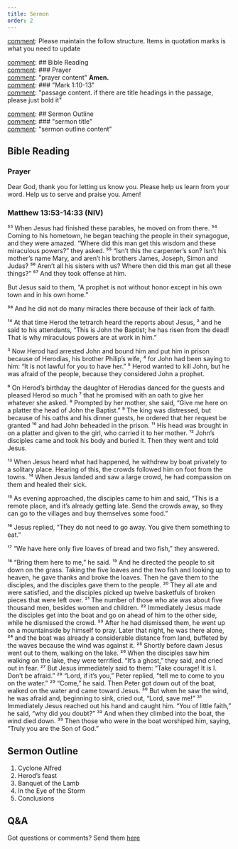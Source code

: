 ```yaml
---
title: Sermon 
order: 2
---
```


[comment]: Please maintain the follow structure. Items in quotation marks is what you need to update

[comment]: ## Bible Reading  
[comment]: ### Prayer  
[comment]: "prayer content"  **Amen.**  
[comment]:  ### "Mark 1:10-13"  
[comment]: "passage content. if there are title headings in the passage, please just bold it"  

[comment]: ## Sermon Outline  
[comment]: ### "sermon title"  
[comment]: "sermon outline content"  

[comment]: ------------------------------------------------------------------------------------
## Bible Reading
### Prayer
Dear God, thank you for letting us know you. Please help us learn from your word. Help us to serve and praise you. Amen!

### Matthew 13:53-14:33 (NIV)
⁵³ When Jesus had finished these parables, he moved on from there. ⁵⁴ Coming to his hometown, he began teaching the people in their synagogue, and they were amazed. “Where did this man get this wisdom and these miraculous powers?” they asked. ⁵⁵ “Isn’t this the carpenter’s son? Isn’t his mother’s name Mary, and aren’t his brothers James, Joseph, Simon and Judas? ⁵⁶ Aren’t all his sisters with us? Where then did this man get all these things?” ⁵⁷ And they took offense at him.

But Jesus said to them, “A prophet is not without honor except in his own town and in his own home.”

⁵⁸ And he did not do many miracles there because of their lack of faith.

¹⁴ At that time Herod the tetrarch heard the reports about Jesus, ² and he said to his attendants, “This is John the Baptist; he has risen from the dead! That is why miraculous powers are at work in him.”

³ Now Herod had arrested John and bound him and put him in prison because of Herodias, his brother Philip’s wife, ⁴ for John had been saying to him: “It is not lawful for you to have her.” ⁵ Herod wanted to kill John, but he was afraid of the people, because they considered John a prophet.

⁶ On Herod’s birthday the daughter of Herodias danced for the guests and pleased Herod so much ⁷ that he promised with an oath to give her whatever she asked. ⁸ Prompted by her mother, she said, “Give me here on a platter the head of John the Baptist.” ⁹ The king was distressed, but because of his oaths and his dinner guests, he ordered that her request be granted ¹⁰ and had John beheaded in the prison. ¹¹ His head was brought in on a platter and given to the girl, who carried it to her mother. ¹² John’s disciples came and took his body and buried it. Then they went and told Jesus.

¹³ When Jesus heard what had happened, he withdrew by boat privately to a solitary place. Hearing of this, the crowds followed him on foot from the towns. ¹⁴ When Jesus landed and saw a large crowd, he had compassion on them and healed their sick.

¹⁵ As evening approached, the disciples came to him and said, “This is a remote place, and it’s already getting late. Send the crowds away, so they can go to the villages and buy themselves some food.”

¹⁶ Jesus replied, “They do not need to go away. You give them something to eat.”

¹⁷ “We have here only five loaves of bread and two fish,” they answered.

¹⁸ “Bring them here to me,” he said. ¹⁹ And he directed the people to sit down on the grass. Taking the five loaves and the two fish and looking up to heaven, he gave thanks and broke the loaves. Then he gave them to the disciples, and the disciples gave them to the people. ²⁰ They all ate and were satisfied, and the disciples picked up twelve basketfuls of broken pieces that were left over. ²¹ The number of those who ate was about five thousand men, besides women and children.
²² Immediately Jesus made the disciples get into the boat and go on ahead of him to the other side, while he dismissed the crowd. ²³ After he had dismissed them, he went up on a mountainside by himself to pray. Later that night, he was there alone, ²⁴ and the boat was already a considerable distance from land, buffeted by the waves because the wind was against it.
²⁵ Shortly before dawn Jesus went out to them, walking on the lake. ²⁶ When the disciples saw him walking on the lake, they were terrified. “It’s a ghost,” they said, and cried out in fear.
²⁷ But Jesus immediately said to them: “Take courage! It is I. Don’t be afraid.”
²⁸ “Lord, if it’s you,” Peter replied, “tell me to come to you on the water.”
²⁹ “Come,” he said.
Then Peter got down out of the boat, walked on the water and came toward Jesus. ³⁰ But when he saw the wind, he was afraid and, beginning to sink, cried out, “Lord, save me!”
³¹ Immediately Jesus reached out his hand and caught him. “You of little faith,” he said, “why did you doubt?”
³² And when they climbed into the boat, the wind died down. ³³ Then those who were in the boat worshiped him, saying, “Truly you are the Son of God.”

## Sermon Outline
1. Cyclone Alfred 
2. Herod’s feast 
3. Banquet of the Lamb 
4. In the Eye of the Storm 
5. Conclusions 




## Q&A
Got questions or comments? Send them [here](https://tinyurl.com/SGHACQuestionsAnswers)
